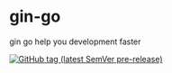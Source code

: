 # gin-go
gin go help you development faster


[![GitHub tag (latest SemVer pre-release)](https://img.shields.io/github/v/tag/qwenode/gin-go?include_prereleases)](https://github.com/qwenode/gin-go/releases)
